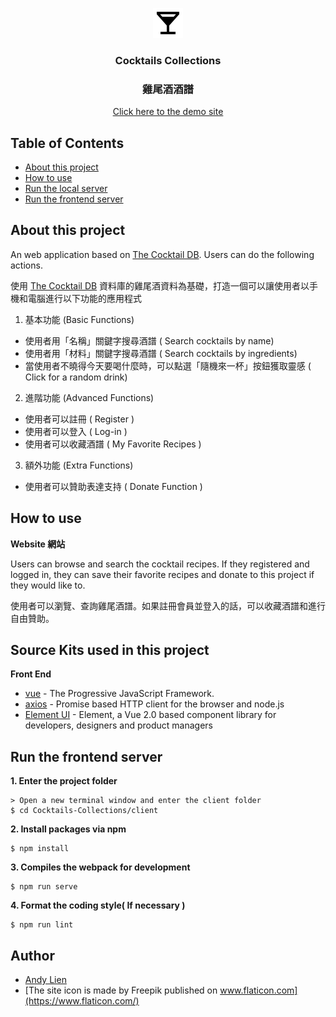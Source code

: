 <p align="center">
  <a href="#">
    <img src="./iconForReadme.svg" alt="CocktailsLogo" width="48" height="48">
  </a>
</p>

<h3 align="center"> Cocktails Collections </h3>
<h3 align="center"> 雞尾酒酒譜</h3>
<a href="#">
  <p align="center">Click here to the demo site</p>
</a>

## Table of Contents
- [About this project](#about-this-project)
- [How to use](#how-to-use)
- [Run the local server](#run-the-local-server)
- [Run the frontend server](#run-the-frontend-server)

## About this project 
<p>An web application based on <a href="https://www.thecocktaildb.com/"> The Cocktail DB</a>. Users can do the following actions.</p>
<p>使用 <a href="https://www.thecocktaildb.com/"> The Cocktail DB</a> 資料庫的雞尾酒資料為基礎，打造一個可以讓使用者以手機和電腦進行以下功能的應用程式</p>

1. 基本功能 (Basic Functions)
  * 使用者用「名稱」關鍵字搜尋酒譜 ( Search cocktails by name)
  * 使用者用「材料」關鍵字搜尋酒譜 ( Search cocktails by ingredients)
  * 當使用者不曉得今天要喝什麼時，可以點選「隨機來一杯」按鈕獲取靈感 ( Click for a random drink)
2. 進階功能 (Advanced Functions)
  * 使用者可以註冊 ( Register )
  * 使用者可以登入 ( Log-in )
  * 使用者可以收藏酒譜 ( My Favorite Recipes )
3. 額外功能 (Extra Functions)
  * 使用者可以贊助表達支持 ( Donate Function )

## How to use
**Website 網站**
<p> Users can browse and search the cocktail recipes. If they registered and logged in, they can save their favorite recipes and donate to this project if they would like to.</p>
<p>使用者可以瀏覽、查詢雞尾酒譜。如果註冊會員並登入的話，可以收藏酒譜和進行自由贊助。</p>
<!-- <p align="center">
    <img src="./client/public/static/demo.gif" alt="Website Demo">
</p> -->

## Source Kits used in this project
**Front End**
- [vue](https://vuejs.org/) - The Progressive JavaScript Framework.
- [axios](https://github.com/axios/axios) - Promise based HTTP client for the browser and node.js
- [Element UI](https://element.eleme.io/#/en-US) - Element, a Vue 2.0 based component library for developers, designers and product managers

<!-- **Back End**
- [cors](https://www.npmjs.com/package/cors) - To activate Cross-Origin Resource Sharing
- [faker](https://www.npmjs.com/package/faker) - To generate the seed data for testing -->

<!-- ## Run the local server
### Prerequisites
- [npm](https://www.npmjs.com/get-npm)
- [Node.js](https://nodejs.org/en/download/)
- [MySQL Workbench](https://dev.mysql.com/downloads/workbench/)

### Clone

Clone this repository to your local machine

```
$ git clone https://github.com/andy922200/Cocktails-Collections.git
```
### Setup Database
**Create database via MySQL Workbench Panel**

```
> Run the following code
drop database if chatroom;
create database chatroom;
```

### Setup the Project on your device
**1. Enter the project folder**
```
$ cd chatroom
```
**2. Install packages via npm**

```
$ npm install
```
**3. Edit password in config.json file**
```
> /server/config/config.json
"development": {
  "username": "root",
  "password": "<YOUR_WORKBENCH_PASSWORD>",
  "database": "chatroom",
  "host": "127.0.0.1",
  "dialect": "mysql"
}
```
**4. Run migration**
```
> run the following code in the console  @ "/server"
$ cd /server
$ npx sequelize db:migrate
```
**5. Add Seeder**
```
> run the following code in the console  @ "/server"
$ npx sequelize db:seed:all
```
**6. Activate the server**
```
$ npm run dev
```
**7. Find the message on your console**
```
If you see the following message, the backend server is running.
> App is listening on port 3000!
```  -->

## Run the frontend server
**1. Enter the project folder**
```
> Open a new terminal window and enter the client folder
$ cd Cocktails-Collections/client
```
**2. Install packages via npm**
```
$ npm install
```
**3. Compiles the webpack for development**
```
$ npm run serve
```
**4. Format the coding style( If necessary )**
```
$ npm run lint
```

## Author
- [Andy Lien](https://github.com/andy922200)
- [The site icon is made by Freepik published on www.flaticon.com](https://www.flaticon.com/)